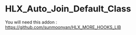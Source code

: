 # HLX_Auto_Join_Default_Class

You will need this addon : https://github.com/sunmoonyan/HLX_MORE_HOOKS_LIB

